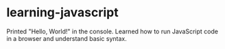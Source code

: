 # learning-javascript
Printed "Hello, World!" in the console.  Learned how to run JavaScript code in a browser and understand basic syntax.
